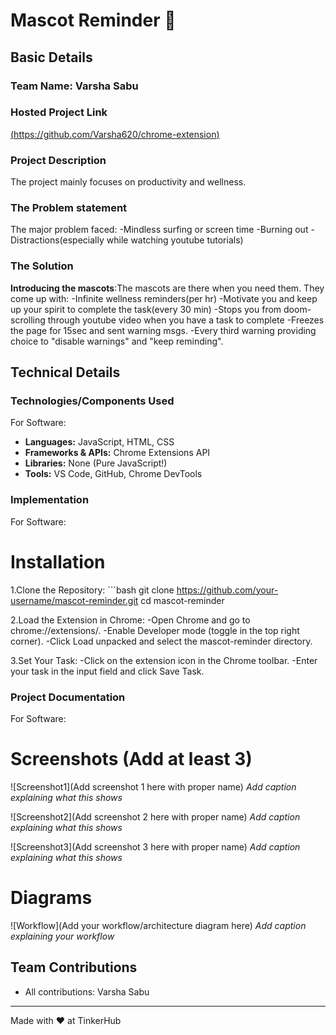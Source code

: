 # Mascot Reminder 🎯


## Basic Details
### Team Name: Varsha Sabu

### Hosted Project Link
[(https://github.com/Varsha620/chrome-extension)](https://github.com/Varsha620/chrome-extension)

### Project Description
The project mainly focuses on productivity and wellness. 

### The Problem statement
The major problem faced:
-Mindless surfing or screen time
-Burning out
-Distractions(especially while watching youtube tutorials)

### The Solution
**Introducing the mascots**:The mascots are there when you need them. They come up with:
-Infinite wellness reminders(per hr)
-Motivate you and keep up your spirit to complete the task(every 30 min)
-Stops you from doom-scrolling through youtube video when you have a task to complete
    -Freezes the page for 15sec and sent warning msgs.
    -Every third warning providing choice to "disable warnings" and "keep reminding".

## Technical Details
### Technologies/Components Used
For Software:
- **Languages:** JavaScript, HTML, CSS  
- **Frameworks & APIs:** Chrome Extensions API  
- **Libraries:** None (Pure JavaScript!)  
- **Tools:** VS Code, GitHub, Chrome DevTools 


### Implementation
For Software:
# Installation
1.Clone the Repository:
    ```bash
    git clone https://github.com/your-username/mascot-reminder.git
    cd mascot-reminder

2.Load the Extension in Chrome:
    -Open Chrome and go to chrome://extensions/.
    -Enable Developer mode (toggle in the top right corner).
    -Click Load unpacked and select the mascot-reminder directory.

3.Set Your Task:
    -Click on the extension icon in the Chrome toolbar.
    -Enter your task in the input field and click Save Task.


### Project Documentation
For Software:

# Screenshots (Add at least 3)
![Screenshot1](Add screenshot 1 here with proper name)
*Add caption explaining what this shows*

![Screenshot2](Add screenshot 2 here with proper name)
*Add caption explaining what this shows*

![Screenshot3](Add screenshot 3 here with proper name)
*Add caption explaining what this shows*

# Diagrams
![Workflow](Add your workflow/architecture diagram here)
*Add caption explaining your workflow*



## Team Contributions
- All contributions: Varsha Sabu

---
Made with ❤️ at TinkerHub

